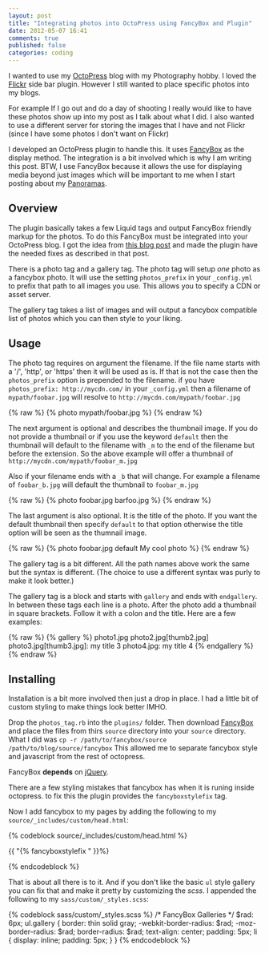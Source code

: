 ```yaml
---
layout: post
title: "Integrating photos into OctoPress using FancyBox and Plugin"
date: 2012-05-07 16:41
comments: true
published: false
categories: coding
---
```

I wanted to use my [OctoPress][1] blog with my Photography hobby. I loved
the [Flickr](http://www.flickr.com) side bar plugin. However I still wanted
to place specific photos into my blogs.

For example If I go out and do a day of shooting I really would like to have
these photos show up into my post as I talk about what I did. I also wanted
to use a different server for storing the images that I have and not Flickr
(since I have some photos I don't want on Flickr)

I developed an OctoPress plugin to handle this. It uses [FancyBox][fb] as
the display method. The integration is a bit involved which is why I am
writing this post. BTW, I use FancyBox because it allows the use for
displaying media beyond just images which will be important to me when I
start posting about my [Panoramas][3].

[1]: http://octopress.org/
[fb]: http://fancyapps.com/fancybox/
[3]: http://en.wikipedia.org/wiki/Panorama

<!-- more -->

## Overview ##

The plugin basically takes a few Liquid tags and output FancyBox friendly
markup for the photos. To do this FancyBox must be integrated into your
OctoPress blog. I got the idea from [this blog post][4] and made the plugin
have the needed fixes as described in that post.

[4]: http://www.forceappx.com/blog/2011/12/28/getting-fancybox-to-play-nice-with-octopress/

There is a photo tag and a gallery tag. The photo tag will setup *one* photo
as a fancybox photo. It will use the setting `photos_prefix` in your
`_config.yml` to prefix that path to all images you use. This allows you to
specify a CDN or asset server.

The gallery tag takes a list of images and will output a fancybox compatible
list of photos which you can then style to your liking.

## Usage ##

The photo tag requires on argument the filename. If the file name starts
with a '/', 'http', or 'https' then it will be used as is. If that is not
the case then the `photos_prefix` option is prepended to the filename. if
you have `photos_prefix: http://mycdn.com/` in your `_config.yml` then a
filename of `mypath/foobar.jpg` will resolve to
`http://mycdn.com/mypath/foobar.jpg`

{% raw %}
    {% photo mypath/foobar.jpg %}
{% endraw %}

The next argument is optional and describes the thumbnail image. If you do
not provide a thumbnail or if you use the keyword `default` then the
thumbnail will default to the filename with `_m` to the end of the filename
but before the extension. So the above example will offer a thumbnail of
`http://mycdn.com/mypath/foobar_m.jpg`

Also if your filename ends with a `_b` that will change. For example a
filename of `foobar_b.jpg` will default the thumbnail to `foobar_m.jpg`

{% raw %}
    {% photo foobar.jpg barfoo.jpg %}
{% endraw %}

The last argument is also optional. It is the title of the photo. If you
want the default thumbnail then specify `default` to that option otherwise
the title option will be seen as the thumnail image.

{% raw %}
    {% photo foobar.jpg default My cool photo %}
{% endraw %}

The gallery tag is a bit different. All the path names above work the same
but the syntax is different. (The choice to use a different syntax was purly
to make it look better.)

The gallery tag is a block and starts with `gallery` and ends with
`endgallery`. In between these tags each line is a photo. After the photo
add a thumbnail in square brackets. Follow it with a colon and the title.
Here are a few examples:

{% raw %}
    {% gallery %}
    photo1.jpg
    photo2.jpg[thumb2.jpg]
    photo3.jpg[thumb3.jpg]: my title 3
    photo4.jpg: my title 4
    {% endgallery %}
{% endraw %}

## Installing ##

Installation is a bit more involved then just a drop in place. I had a little
bit of custom styling to make things look better IMHO.

Drop the `photos_tag.rb` into the `plugins/` folder. Then download
[FancyBox][fb] and place the files from thirs `source` directory into your
`source` directory. What I did was
`cp -r /path/to/fancybox/source /path/to/blog/source/fancybox`
This allowed me to separate fancybox style and javascript from the rest of
octopress.

FancyBox **depends** on [jQuery](http://jquery.com/).

There are a few styling mistakes that fancybox has when it is runing inside
octopress. to fix this the plugin provides the `fancyboxstylefix` tag.

Now I add fancybox to my pages by adding the following to my
`source/_includes/custom/head.html`:

{% codeblock source/_includes/custom/head.html %}
<!-- Load jQuery -->
<script src="http://ajax.googleapis.com/ajax/libs/jquery/1.7.2/jquery.min.js" type="text/javascript"></script>
<script type="text/javascript">
    jQuery.noConflict(); // ender.js conflicts with jQuery
</script>

<!-- Load FancyBox -->
<link rel="stylesheet" href="/fancybox/jquery.fancybox.css" />
<script src="/fancybox/jquery.fancybox.pack.js" type="text/javascript"></script>

{{ "{% fancyboxstylefix " }}%}

<!-- Custom Scripts -->
<script language="Javascript" type="text/javascript">
    // ender.js gobbles jQuery's ready event: Use ender.js $ instead
    $(document).ready(function() {
        jQuery(".fancybox").fancybox();
    });
</script>
{% endcodeblock %}

That is about all there is to it. And if you don't like the basic `ul` style
gallery you can fix that and make it pretty by customizing the _scss_. I
appended the following to my `sass/custom/_styles.scss`:

{% codeblock sass/custom/_styles.scss %}
/* FancyBox Galleries */
$rad: 6px;
ul.gallery {
  border: thin solid gray;
  -webkit-border-radius: $rad;
  -moz-border-radius: $rad;
  border-radius: $rad;
  text-align: center;
  padding: 5px;
  li {
    display: inline;
    padding: 5px;
  }
}
{% endcodeblock %}
